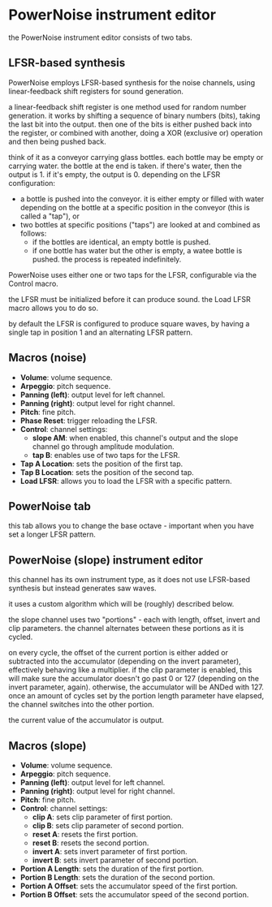 # PowerNoise instrument editor

the PowerNoise instrument editor consists of two tabs.

## LFSR-based synthesis

PowerNoise employs LFSR-based synthesis for the noise channels, using linear-feedback shift registers for sound generation.

a linear-feedback shift register is one method used for random number generation.
it works by shifting a sequence of binary numbers (bits), taking the last bit into the output. then one of the bits is either pushed back into the register, or combined with another, doing a XOR (exclusive or) operation and then being pushed back.

think of it as a conveyor carrying glass bottles. each bottle may be empty or carrying water.
the bottle at the end is taken. if there's water, then the output is 1. if it's empty, the output is 0.
depending on the LFSR configuration:
- a bottle is pushed into the conveyor. it is either empty or filled with water depending on the bottle at a specific position in the conveyor (this is called a "tap"), or
- two bottles at specific positions ("taps") are looked at and combined as follows:
  - if the bottles are identical, an empty bottle is pushed.
  - if one bottle has water but the other is empty, a watee bottle is pushed.
the process is repeated indefinitely.

PowerNoise uses either one or two taps for the LFSR, configurable via the Control macro.

the LFSR must be initialized before it can produce sound. the Load LFSR macro allows you to do so.

by default the LFSR is configured to produce square waves, by having a single tap in position 1 and an alternating LFSR pattern.

## Macros (noise)

- **Volume**: volume sequence.
- **Arpeggio**: pitch sequence.
- **Panning (left)**: output level for left channel.
- **Panning (right)**: output level for right channel.
- **Pitch**: fine pitch.
- **Phase Reset**: trigger reloading the LFSR.
- **Control**: channel settings:
  - **slope AM**: when enabled, this channel's output and the slope channel go through amplitude modulation.
  - **tap B**: enables use of two taps for the LFSR.
- **Tap A Location**: sets the position of the first tap.
- **Tap B Location**: sets the position of the second tap.
- **Load LFSR**: allows you to load the LFSR with a specific pattern.

## PowerNoise tab

this tab allows you to change the base octave - important when you have set a longer LFSR pattern.

## PowerNoise (slope) instrument editor

this channel has its own instrument type, as it does not use LFSR-based synthesis but instead generates saw waves.

it uses a custom algorithm which will be (roughly) described below.

the slope channel uses two "portions" - each with length, offset, invert and clip parameters.
the channel alternates between these portions as it is cycled.

on every cycle, the offset of the current portion is either added or subtracted into the accumulator (depending on the invert parameter), effectively behaving like a multiplier.
if the clip parameter is enabled, this will make sure the accumulator doesn't go past 0 or 127 (depending on the invert parameter, again). otherwise, the accumulator will be ANDed with 127.
once an amount of cycles set by the portion length parameter have elapsed, the channel switches into the other portion.

the current value of the accumulator is output.

## Macros (slope)

- **Volume**: volume sequence.
- **Arpeggio**: pitch sequence.
- **Panning (left)**: output level for left channel.
- **Panning (right)**: output level for right channel.
- **Pitch**: fine pitch.
- **Control**: channel settings:
  - **clip A**: sets clip parameter of first portion.
  - **clip B**: sets clip parameter of second portion.
  - **reset A**: resets the first portion.
  - **reset B**: resets the second portion.
  - **invert A**: sets invert parameter of first portion.
  - **invert B**: sets invert parameter of second portion.
- **Portion A Length**: sets the duration of the first portion.
- **Portion B Length**: sets the duration of the second portion.
- **Portion A Offset**: sets the accumulator speed of the first portion.
- **Portion B Offset**: sets the accumulator speed of the second portion.
